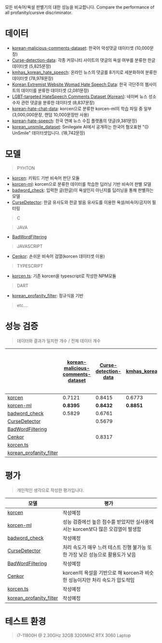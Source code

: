 모든 비속어/욕설 판별기의 대한 성능을 비교합니다.
Compare the performance of all profanity/cursive discriminator.
# 데이터
- [korean-malicious-comments-dataset](https://github.com/ZIZUN/korean-malicious-comments-dataset): 한국어 악성댓글 데이터셋 (10,000문장)
- [Curse-detection-data](https://github.com/2runo/Curse-detection-data): 각종 커뮤니티 사이트의 댓글의 욕설 여부를 분류한 한글 데이터셋 (5,825문장)
- [kmhas_korean_hate_speech](https://huggingface.co/datasets/jeanlee/kmhas_korean_hate_speech): 온라인 뉴스의 댓글를 8가지로 세분화하여 분류한 데이터셋 (78,978문장)
- [Korean Extremist Website Womad Hate Speech Data](https://www.kaggle.com/datasets/captainnemo9292/korean-extremist-website-womad-hate-speech-data/data): 한국 극단주의 웹사이트의 데이터를 분류한 데이터셋 (2,081문장)
- [LGBT-targeted HateSpeech Comments Dataset (Korean)](https://www.kaggle.com/datasets/junbumlee/lgbt-hatespeech-comments-at-naver-news-korean): 네이버 뉴스 성소수자 관련 댓글을 분류한 데이터셋 (8,837문장)
- [korean-hate-chat-data](https://www.kaggle.com/datasets/tanat05/korean-hate-chat-data): korcen으로 분류한 korcen-ml의 학습 파일 중 일부(3,000,000문장, 랜덤 10,000문장만 사용)
- [korean-hate-speech](https://github.com/kocohub/korean-hate-speech): 한국 연예 뉴스 수집 플랫폼의 댓글(9,381문장)
- [korean_unsmile_dataset](https://github.com/smilegate-ai/korean_unsmile_dataset?tab=readme-ov-file): Smilegate AI에서 공개하는 한국어 혐오표현 "☹️ UnSmile" 데이터셋입니다. (18,742문장)

# 모델
> PYHTON
- [korcen](https://github.com/Tanat05/korcen): 키워드 기반 비속어 판단 모듈
- [korcen-ml](https://github.com/Tanat05/korcen-ml/blob/main/README.md): korcen으로 분류한 데이터를 학습한 딥러닝 기반 비속어 판별 모델
- [badword_check](https://github.com/Nam-SW/badword_check): 입력한 글(한글)이 욕설인지 아닌지를 딥러닝을 통해 판별하는 모델
- [CurseDetector](https://github.com/mangto/CurseDetector): 한글 유사도와 한글 발음 유사도를 이용한 욕설/비속어/금지어 필터링

  
> C

> JAVA
- [BadWordFiltering](https://github.com/VaneProject/bad-word-filtering)


> JAVASCRIPT
- [Cenkor](https://github.com/sh9351/cenkor): 손쉬운 비속어 검열(korcen 데이터셋 이용)


> TYPESCRIPT
- [korcen.ts](https://github.com/Tanat05/korcen.ts): 기존 korcen을 typescript로 작성한 NPM모듈


> DART
- [korean_profanity_filter](https://github.com/Xim-ya/korean_profanity_filter): 정규식을 기반

  
> etc....


# 성능 검증
> 데이터와 결과가 일치한 개수 / 전체 데이터 개수

|  | [korean-malicious-comments-dataset](https://github.com/ZIZUN/korean-malicious-comments-dataset) | [Curse-detection-data](https://github.com/2runo/Curse-detection-data) | [kmhas_korean_hate_speech](https://huggingface.co/datasets/jeanlee/kmhas_korean_hate_speech) | [Korean Extremist Website Womad Hate Speech Data](https://www.kaggle.com/datasets/captainnemo9292/korean-extremist-website-womad-hate-speech-data/data) | [LGBT-targeted HateSpeech Comments Dataset (Korean)](https://www.kaggle.com/datasets/junbumlee/lgbt-hatespeech-comments-at-naver-news-korean) | [korean-hate-chat-data](https://www.kaggle.com/datasets/tanat05/korean-hate-chat-data) | [korean-hate-speech](https://github.com/kocohub/korean-hate-speech) | [korean_unsmile_dataset](https://github.com/smilegate-ai/korean_unsmile_dataset?tab=readme-ov-file) | 평균 처리 속도 |
|------|------|------|------|------|------|------|------|------|------|
| [korcen](https://github.com/KR-korcen/korcen) | 0.7121 | 0.8415 | 0.6773 | 0.6305 | 0.4479 | 0.9857 |  |  | 9ms |
| [korcen-ml](https://github.com/KR-korcen/korcen-ml/blob/main/README.md) | **0.8395** | **0.8432** | **0.8851** | **0.7130** | **0.6919** | **0.9941** |  |  | 40ms |
| [badword_check](https://github.com/Nam-SW/badword_check) | 0.5829 | 0.6761 |  | 0.6410 | 0.4738 | 0.7980 |  |  | 43ms |
| [CurseDetector](https://github.com/mangto/CurseDetector) |  | 0.5679 |  | 0.5785 |  | 0.6657 |  |  | 267ms |
| [BadWordFiltering](https://github.com/VaneProject/bad-word-filtering) |  |  |  |  |  |  |  |  |  |
| [Cenkor](https://github.com/sh9351/cenkor) |  | 0.8317 |  | 0.6275 |  |  |  |  | **0.2**ms |
| [korcen.ts](https://github.com/Tanat05/korcen.ts) |  |  |  |  |  |  |  |  |  |
| [korean_profanity_filter](https://github.com/Xim-ya/korean_profanity_filter) |  |  |  |  |  |  |  |  |  |

# 평가
> 개인적인 생각으로 작성한 평가입니다.

| 모델 | 평가|
|------|------|
| [korcen](https://github.com/KR-korcen/korcen) | 작성예정 |
| [korcen-ml](https://github.com/KR-korcen/korcen-ml/blob/main/README.md) | 성능 검증에선 높은 점수를 받았지만 실사용에서는 korcen보다 많은 오검열이 발생함 |
| [badword_check](https://github.com/Nam-SW/badword_check) | 작성예정 |
| [CurseDetector](https://github.com/mangto/CurseDetector) | 처리 속도가 매우 느려 테스트 진행 불가능 또한 가장 낮은 성능으로 활용도가 낮음|
| [BadWordFiltering](https://github.com/VaneProject/bad-word-filtering) | 작성예정 |
| [Cenkor](https://github.com/sh9351/cenkor) | korcen의 욕설을 기반으로 해 korcen과 비슷한 성능이지만 처리 속도가 압도적임 |
| [korcen.ts](https://github.com/Tanat05/korcen.ts) | 작성예정 |
| [korean_profanity_filter](https://github.com/Xim-ya/korean_profanity_filter) | 작성예정 | 

# 테스트 환경
> i7-11800H @ 2.30GHz
> 32GB 3200MHZ
> RTX 3060 Laptop

